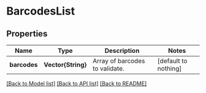 # BarcodesList


## Properties
Name | Type | Description | Notes
------------ | ------------- | ------------- | -------------
**barcodes** | **Vector{String}** | Array of barcodes to validate. | [default to nothing]


[[Back to Model list]](../README.md#models) [[Back to API list]](../README.md#api-endpoints) [[Back to README]](../README.md)


